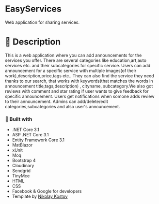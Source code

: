 # EasyServices
Web application for sharing services.
# :memo: Description
This is a web application where you can add announcements for the services you offer.
There are several categories like education,art,auto services etc. and their subcategories for specific service.
Users can add announcement for a specific service with multiple images(of their work),description,price,tags etc..
They can also find the service they need thanks to our search, that works with keywords(that matches the words in announcement title,tags,description)
, cityname, subcategory.We also got reviews with comment and star rating if user wants to give feedback for specific announcement.
Users get notifications when somone adds review to their announcement.
Admins can add/delete/edit categories,subcategories and also user's announcement.

### :hammer: Built with
- .NET Core 3.1
- ASP .NET Core 3.1
- Entity Framework Core 3.1
- MatBlazor
- xUnit
- Moq
- Bootstrap 4
- Cloudinary
- Sendgrid
- TinyMce
- HTML
- CSS
- Facebook & Google for developers
-  Template by [Nikolay Kostov](https://github.com/NikolayIT/ASP.NET-Core-Template)
